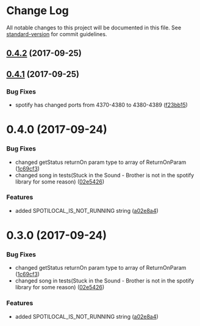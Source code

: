 # Change Log

All notable changes to this project will be documented in this file. See [standard-version](https://github.com/conventional-changelog/standard-version) for commit guidelines.

<a name="0.4.2"></a>
## [0.4.2](https://github.com/ShyykoSerhiy/spotilocal/compare/v0.4.1...v0.4.2) (2017-09-25)



<a name="0.4.1"></a>
## [0.4.1](https://github.com/ShyykoSerhiy/spotilocal/compare/v0.4.0...v0.4.1) (2017-09-25)


### Bug Fixes

* spotify has changed ports from 4370-4380 to 4380-4389 ([f23bb15](https://github.com/ShyykoSerhiy/spotilocal/commit/f23bb15))



<a name="0.4.0"></a>
# 0.4.0 (2017-09-24)


### Bug Fixes

* changed getStatus returnOn param type to array of ReturnOnParam ([1c69cf3](https://github.com/ShyykoSerhiy/spotilocal/commit/1c69cf3))
* changed song in tests(Stuck in the Sound - Brother is not in the spotify library for some reason) ([02e5426](https://github.com/ShyykoSerhiy/spotilocal/commit/02e5426))


### Features

* added SPOTILOCAL_IS_NOT_RUNNING string ([a02e8a4](https://github.com/ShyykoSerhiy/spotilocal/commit/a02e8a4))



<a name="0.3.0"></a>
# 0.3.0 (2017-09-24)


### Bug Fixes

* changed getStatus returnOn param type to array of ReturnOnParam ([1c69cf3](https://github.com/ShyykoSerhiy/spotilocal/commit/1c69cf3))
* changed song in tests(Stuck in the Sound - Brother is not in the spotify library for some reason) ([02e5426](https://github.com/ShyykoSerhiy/spotilocal/commit/02e5426))


### Features

* added SPOTILOCAL_IS_NOT_RUNNING string ([a02e8a4](https://github.com/ShyykoSerhiy/spotilocal/commit/a02e8a4))
